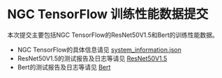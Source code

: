 <!-- omit in toc -->
# NGC TensorFlow 训练性能数据提交

本次提交主要包括NGC TensorFlow的ResNet50V1.5和Bert的训练性能数据。

- NGC TensorFlow的具体信息请见 [system_information.json](./system_information.json)
- ResNet50V1.5的测试报告及日志等请见 [ResNet50V1.5](./resnet50/code/README.md)
- Bert的测试报告及日志等请见 [Bert](./bert/code/README.md)
